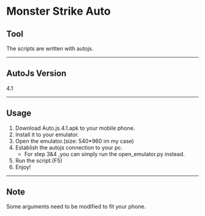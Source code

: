 # Monster Strike Auto 
## Tool
The scripts are written with autojs.

***
## AutoJs Version
4.1

***
## Usage
1. Download Auto.js.4.1.apk to your mobile phone.
2. Install it to your emulator.
3. Open the emulator.(size: 540*960 im my case)
4. Establish the autojs connection to your pc.
    * For step 3&4 ,you can simply run the open_emulator.py instead. 
4. Run the script.(F5)
5. Enjoy! 

***
## Note
Some arguments need to be modified to fit your phone. 